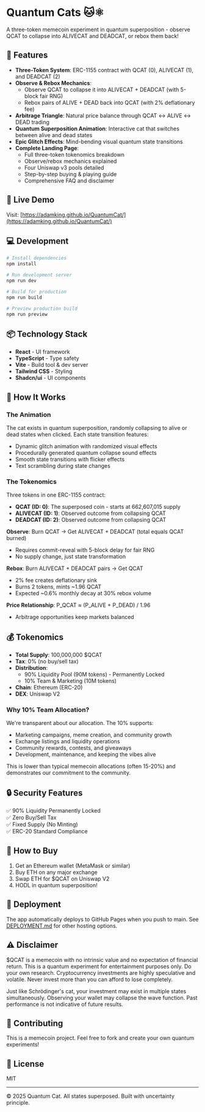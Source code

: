 # Quantum Cats 🐱⚛️

A three-token memecoin experiment in quantum superposition - observe QCAT to collapse into ALIVECAT and DEADCAT, or rebox them back!

## 🎯 Features

- **Three-Token System**: ERC-1155 contract with QCAT (0), ALIVECAT (1), and DEADCAT (2)
- **Observe & Rebox Mechanics**: 
  - Observe QCAT to collapse it into ALIVECAT + DEADCAT (with 5-block fair RNG)
  - Rebox pairs of ALIVE + DEAD back into QCAT (with 2% deflationary fee)
- **Arbitrage Triangle**: Natural price balance through QCAT ↔ ALIVE ↔ DEAD trading
- **Quantum Superposition Animation**: Interactive cat that switches between alive and dead states
- **Epic Glitch Effects**: Mind-bending visual quantum state transitions
- **Complete Landing Page**: 
  - Full three-token tokenomics breakdown
  - Observe/rebox mechanics explained
  - Four Uniswap v3 pools detailed
  - Step-by-step buying & playing guide
  - Comprehensive FAQ and disclaimer

## 🚀 Live Demo

Visit: [https://adamking.github.io/QuantumCat/](https://adamking.github.io/QuantumCat/)

## 💻 Development

```bash
# Install dependencies
npm install

# Run development server
npm run dev

# Build for production
npm run build

# Preview production build
npm run preview
```

## 📦 Technology Stack

- **React** - UI framework
- **TypeScript** - Type safety
- **Vite** - Build tool & dev server
- **Tailwind CSS** - Styling
- **Shadcn/ui** - UI components

## 🎨 How It Works

### The Animation
The cat exists in quantum superposition, randomly collapsing to alive or dead states when clicked. Each state transition features:
- Dynamic glitch animation with randomized visual effects
- Procedurally generated quantum collapse sound effects
- Smooth state transitions with flicker effects
- Text scrambling during state changes

### The Tokenomics
Three tokens in one ERC-1155 contract:
- **QCAT (ID: 0)**: The superposed coin - starts at 662,607,015 supply
- **ALIVECAT (ID: 1)**: Observed outcome from collapsing QCAT
- **DEADCAT (ID: 2)**: Observed outcome from collapsing QCAT

**Observe**: Burn QCAT → Get ALIVECAT + DEADCAT (total equals QCAT burned)
- Requires commit-reveal with 5-block delay for fair RNG
- No supply change, just state transformation

**Rebox**: Burn ALIVECAT + DEADCAT pairs → Get QCAT
- 2% fee creates deflationary sink
- Burns 2 tokens, mints ~1.96 QCAT
- Expected ~0.6% monthly decay at 30% rebox volume

**Price Relationship**: P_QCAT ≈ (P_ALIVE + P_DEAD) / 1.96
- Arbitrage opportunities keep markets balanced

## 💰 Tokenomics

- **Total Supply**: 100,000,000 $QCAT
- **Tax**: 0% (no buy/sell tax)
- **Distribution**: 
  - 90% Liquidity Pool (90M tokens) - Permanently Locked
  - 10% Team & Marketing (10M tokens)
- **Chain**: Ethereum (ERC-20)
- **DEX**: Uniswap V2

### Why 10% Team Allocation?

We're transparent about our allocation. The 10% supports:
- Marketing campaigns, meme creation, and community growth
- Exchange listings and liquidity operations
- Community rewards, contests, and giveaways
- Development, maintenance, and keeping the vibes alive

This is lower than typical memecoin allocations (often 15-20%) and demonstrates our commitment to the community.

## 🔒 Security Features

✅ 90% Liquidity Permanently Locked  
✅ Zero Buy/Sell Tax  
✅ Fixed Supply (No Minting)  
✅ ERC-20 Standard Compliance  

## 🛒 How to Buy

1. Get an Ethereum wallet (MetaMask or similar)
2. Buy ETH on any major exchange
3. Swap ETH for $QCAT on Uniswap V2
4. HODL in quantum superposition!

## 📝 Deployment

The app automatically deploys to GitHub Pages when you push to main. See [DEPLOYMENT.md](./DEPLOYMENT.md) for other hosting options.

## ⚠️ Disclaimer

$QCAT is a memecoin with no intrinsic value and no expectation of financial return. This is a quantum experiment for entertainment purposes only. Do your own research. Cryptocurrency investments are highly speculative and volatile. Never invest more than you can afford to lose completely.

Just like Schrödinger's cat, your investment may exist in multiple states simultaneously. Observing your wallet may collapse the wave function. Past performance is not indicative of future results.

## 🤝 Contributing

This is a memecoin project. Feel free to fork and create your own quantum experiments!

## 📄 License

MIT

---

© 2025 Quantum Cat. All states superposed. Built with uncertainty principle.
